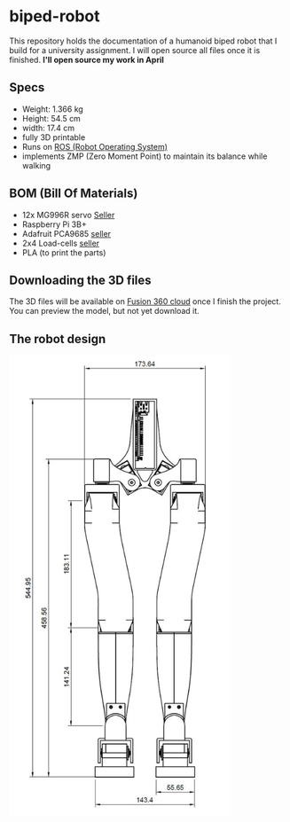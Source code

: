 # biped-robot

This repository holds the documentation of a humanoid biped robot that I build for a university assignment. I will open source all files once it is finished. **I'll open source my work in April**

## Specs

* Weight: 1.366 kg
* Height: 54.5 cm
* width: 17.4 cm
* fully 3D printable
* Runs on [ROS (Robot Operating System)](http://www.ros.org/)
* implements ZMP (Zero Moment Point) to maintain its balance while walking

## BOM (Bill Of Materials)

* 12x MG996R servo [Seller](https://www.banggood.com/6X-MG996R-Digital-Metal-Gear-Servo-For-RC-Model-p-1180704.html?rmmds=search&cur_warehouse=CN)
* Raspberry Pi 3B+
* Adafruit PCA9685 [seller](https://learn.adafruit.com/16-channel-pwm-servo-driver?view=all)
* 2x4 Load-cells [seller](https://www.banggood.com/4pcs-DIY-50KG-Body-Load-Cell-Weight-Strain-Sensor-Resistance-With-HX711-AD-Module-p-1326815.html?rmmds=search&cur_warehouse=CN)
* PLA (to print the parts)

## Downloading the 3D files

The 3D files will be available on [Fusion 360 cloud](https://gallery.autodesk.com/fusion360/projects/biped-robot-legs) once I finish the project. You can preview the model, but not yet download it.

## The robot design

<img src="./media/biped robot 2D drawing dimensions.JPG" style="width:400px;" style="float: right;"/>
